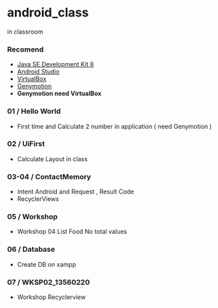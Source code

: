 # android_class
in classroom

### Recomend
- [Java SE Development Kit 8](http://www.oracle.com/technetwork/java/javase/downloads/jdk8-downloads-2133151.html)
- [Android Studio](https://developer.android.com/studio/index.html)
- [VirtualBox](https://www.virtualbox.org/wiki/Downloads)
- [Genymotion](https://www.genymotion.com/download/)
- **Genymotion need VirtualBox**

### 01 / Hello World
- First time and Calculate 2 number in application ( need Genymotion )

### 02 / UiFirst
- Calculate Layout in class

### 03-04 / ContactMemory
- Intent Android and Request , Result Code
- RecyclerViews

### 05 / Workshop
- Workshop 04 List Food No total values

### 06 / Database
- Create DB on xampp

### 07 / WKSP02_13560220
- Workshop Recyclerview 
